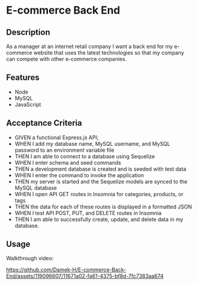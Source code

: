 # E-commerce Back End

## Description
As a manager at an internet retail company I want a back end for my e-commerce website that uses the latest technologies so that my company can compete with other e-commerce companies.

## Features
* Node 
* MySQL
* JavaScript

## Acceptance Criteria
* GIVEN a functional Express.js API;
* WHEN I add my database name, MySQL username, and MySQL password to an environment variable file
* THEN I am able to connect to a database using Sequelize
* WHEN I enter schema and seed commands
* THEN a development database is created and is seeded with test data
* WHEN I enter the command to invoke the application
* THEN my server is started and the Sequelize models are synced to the MySQL database
* WHEN I open API GET routes in Insomnia for categories, products, or tags
* THEN the data for each of these routes is displayed in a formatted JSON
* WHEN I test API POST, PUT, and DELETE routes in Insomnia
* THEN I am able to successfully create, update, and delete data in my database.

## Usage
Walkthrough video: 


https://github.com/Damek-H/E-commerce-Back-End/assets/119096607/11671a02-fa61-4375-bf8d-7fc7383aa674

